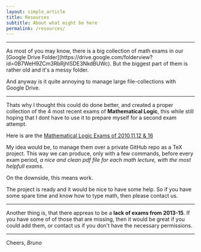 ```yaml
---
layout: simple_article
title: Resources
subtitle: About what might be here
permalink: /resources/
---
```

<hr>
As most of you may know, there is a big collection of math exams in our [Google Drive Folder](https://drive.google.com/folderview?id=0B7WeH9ZCm3RbRjhISDE3NkdBUWc). But the biggest part of them is rather old and it's a messy folder.

And anyway is it quite annoying to manage large file-collections with Google Drive.

<hr>

Thats why I thought this could do done better, and created a proper collection of the 4 most recent exams of **Mathematical Logic**, this while still hoping that I dont have to use it to prepare myself for a second exam attempt.

Here is are the
[Mathematical Logic Exams of 2010,11,12 & 16](../resources/exams/logic.pdf)

My idea would be, to manage them over a private GitHub repo as a TeX project. This way we can produce, only with a few commands, before every exam period, *a nice and clean pdf file for each math lecture, with the most helpfull exams*.

On the downside, this means work.

The project is ready and it would be nice to have some help. So if you have some spare time and know how to type math, then please contact us.

<hr>

Another thing is, that there appreas to be a **lack of exams from 2013-15**. If you have some of of those that are missing, then it would be great if you could add them, or contact us if you don't have the necessary permissions.

<hr>

Cheers, *Bruno*
